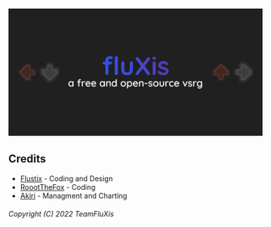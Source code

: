 <h3 align="center">
    <a href="https://fluxis.foxes4life.net/">
        <img width="600px" src="https://raw.githubusercontent.com/TeamFluXis/fluXis.Client/main/docs/assets/banner.png" alt="fluXis banner"/>
    </a>
</h3>


## Credits
- [Flustix](https://twitter.com/flustix_) - Coding and Design
- [RoootTheFox](https://twitter.com/roootthefox) - Coding
- [Akiri](https://twitter.com/akiwimusic) - Managment and Charting

###### Copyright (C) 2022 TeamFluXis
